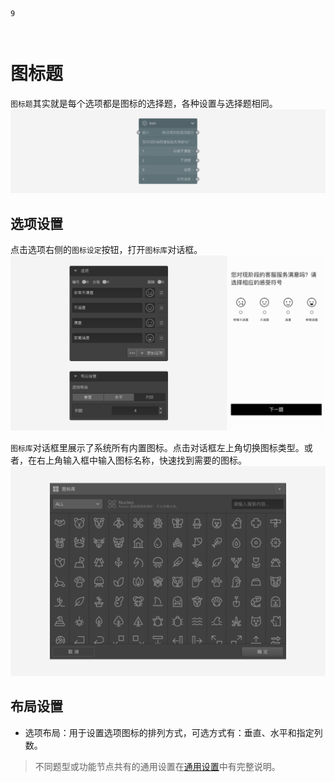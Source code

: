 ```index
9
```

```tag

```

```summary

```
# 图标题

`图标题`其实就是每个选项都是图标的选择题，各种设置与选择题相同。
<img src='../assets/questionnaireNodes/09icon/node.png'>

## 选项设置

点击选项右侧的`图标设定`按钮，打开`图标库`对话框。
<img src='../assets/questionnaireNodes/09icon/section.png'>

`图标库`对话框里展示了系统所有内置图标。点击对话框左上角切换图标类型。或者，在右上角输入框中输入图标名称，快速找到需要的图标。
<img src='../assets/questionnaireNodes/09icon/popup.png'>

## 布局设置

+ 选项布局：用于设置选项图标的排列方式，可选方式有：垂直、水平和指定列数。

> 不同题型或功能节点共有的通用设置在[通用设置](../../11nodeSettings/concept.md)中有完整说明。